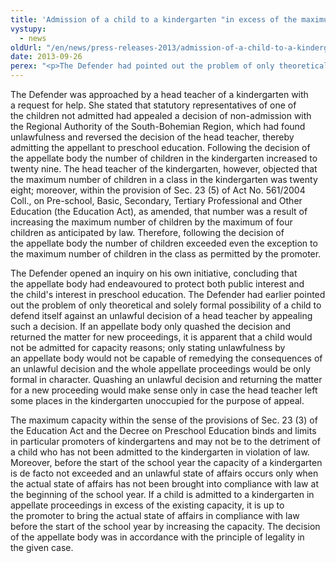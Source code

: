 ```yaml
---
title: 'Admission of a child to a kindergarten "in excess of the maximum capacity"'
vystupy:
  - news
oldUrl: "/en/news/press-releases-2013/admission-of-a-child-to-a-kindergarten-in-excess-of-the-maximum-capacity/"
date: 2013-09-26
perex: "<p>The Defender had pointed out the problem of only theoretical and solely formal possibility of a child to defend itself against an unlawful decision of a head teacher by appealing such a decision. </p>"
---
```


<!-- imported from the old website -->

<p>The Defender was approached by a head teacher of a kindergarten with a request for help. She stated that statutory representatives of one of the children not admitted had appealed a decision of non-admission with the Regional Authority of the South-Bohemian Region, which had found unlawfulness and reversed the decision of the head teacher, thereby admitting the appellant to preschool education. Following the decision of the appellate body the number of children in the kindergarten increased to twenty nine. The head teacher of the kindergarten, however, objected that the maximum number of children in a class in the kindergarten was twenty eight; moreover, within the provision of Sec. 23 (5) of Act No. 561/2004 Coll., on Pre-school, Basic, Secondary, Tertiary Professional and Other Education (the Education Act), as amended, that number was a result of increasing the maximum number of children by the maximum of four children as anticipated by law. Therefore, following the decision of the appellate body the number of children exceeded even the exception to the maximum number of children in the class as permitted by the promoter.  </p><p>The Defender opened an inquiry on his own initiative, concluding that the appellate body had endeavoured to protect both public interest and the child's interest in preschool education. The Defender had earlier pointed out the problem of only theoretical and solely formal possibility of a child to defend itself against an unlawful decision of a head teacher by appealing such a decision. If an appellate body only quashed the decision and returned the matter for new proceedings, it is apparent that a child would not be admitted for capacity reasons; only stating unlawfulness by an appellate body would not be capable of remedying the consequences of an unlawful decision and the whole appellate proceedings would be only formal in character. Quashing an unlawful decision and returning the matter for a new proceeding would make sense only in case the head teacher left some places in the kindergarten unoccupied for the purpose of appeal. </p>The maximum capacity within the sense of the provisions of Sec. 23 (3) of the Education Act and the Decree on Preschool Education binds and limits in particular promoters of kindergartens and may not be to the detriment of a child who has not been admitted to the kindergarten in violation of law. Moreover, before the start of the school year the capacity of a kindergarten is de facto not exceeded and an unlawful state of affairs occurs only when the actual state of affairs has not been brought into compliance with law at the beginning of the school year. If a child is admitted to a kindergarten in appellate proceedings in excess of the existing capacity, it is up to the promoter to bring the actual state of affairs in compliance with law before the start of the school year by increasing the capacity. The decision of the appellate body was in accordance with the principle of legality in the given case.
